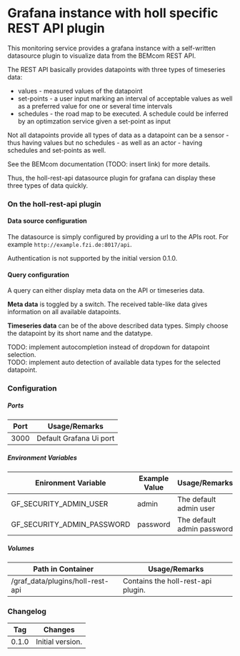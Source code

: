 # Grafana instance with holl specific REST API plugin

This monitoring service provides a grafana instance with a self-written datasource plugin to visualize data from the BEMcom REST API.

The REST API basically provides datapoints with three types of timeseries data:

- values - measured values of the datapoint
- set-points - a user input marking an interval of acceptable values as well as a preferred value for one or several time intervals
- schedules - the road map to be executed. A schedule could be inferred by an optimzation service given a set-point as input

Not all datapoints provide all types of data as a datapoint can be a sensor - thus having values but no schedules - as well as an actor - having schedules and set-points as well.

See the BEMcom documentation (TODO: insert link) for more details.

Thus, the holl-rest-api datasource plugin for grafana can display these three types of data quickly.

### On the holl-rest-api plugin

#### Data source configuration

The datasource is simply configured by providing a url to the APIs root. For example `http://example.fzi.de:8017/api`.

Authentication is not supported by the initial version 0.1.0.

#### Query configuration

A query can either display meta data on the API or timeseries data.

**Meta data** is toggled by a switch. The received table-like data gives information on all available datapoints.

**Timeseries data** can be of the above described data types. Simply choose the datapoint by its short name and the datatype.

TODO: implement autocompletion instead of dropdown for datapoint selection. <br>
TODO: implement auto detection of available data types for the selected datapoint.

### Configuration

##### Ports

| Port | Usage/Remarks           |
| ---- | ----------------------- |
| 3000 | Default Grafana Ui port |

##### Environment Variables

| Enironment Variable        | Example Value | Usage/Remarks              |
| -------------------------- | ------------- | -------------------------- |
| GF_SECURITY_ADMIN_USER     | admin         | The default admin user     |
| GF_SECURITY_ADMIN_PASSWORD | password      | The default admin password |

##### Volumes

| Path in Container                | Usage/Remarks                      |
| -------------------------------- | ---------------------------------- |
| /graf_data/plugins/holl-rest-api | Contains the holl-rest-api plugin. |

### Changelog

| Tag   | Changes          |
| ----- | ---------------- |
| 0.1.0 | Initial version. |
